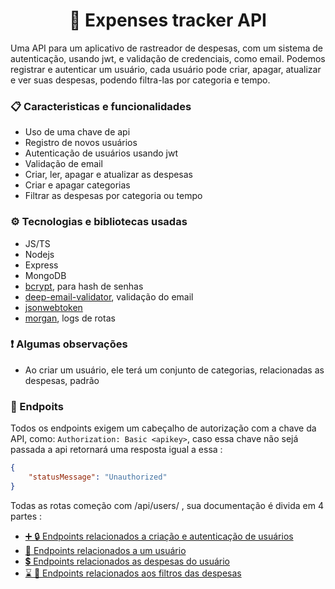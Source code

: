 <h1 align="center">💸 Expenses tracker API</h1> 
Uma API para um aplicativo de rastreador de despesas, com um sistema de autenticação, usando jwt, e validação de credenciais, como email. Podemos registrar e autenticar um usuário, cada usuário pode criar, apagar, atualizar e ver suas despesas, podendo filtra-las por categoria e tempo.

### 📋 Caracteristicas e funcionalidades

- Uso de uma chave de api
- Registro de novos usuários
- Autenticação de usuários usando jwt
- Validação de email 
- Criar, ler, apagar e atualizar as despesas
- Criar e apagar categorias
- Filtrar as despesas por categoria ou tempo

### ⚙️  Tecnologias e bibliotecas usadas 

- JS/TS 
- Nodejs
- Express
- MongoDB
- [bcrypt](https://www.npmjs.com/package/bcrypt), para hash de senhas
- [deep-email-validator](https://www.npmjs.com/package/deep-email-validator), validação do email
- [jsonwebtoken](https://www.npmjs.com/package/jsonwebtoken)
- [morgan](https://expressjs.com/en/resources/middleware/morgan.html), logs de rotas

### ❗ Algumas observações 

- Ao criar um usuário, ele terá um conjunto de categorias, relacionadas as despesas, padrão


### 🚩 Endpoits 
Todos os endpoints exigem um cabeçalho de autorização com a chave da API, como: `Authorization: Basic <apikey>`, caso essa chave não sejá passada a api retornará uma resposta igual a essa :


```json
{
    "statusMessage": "Unauthorized"
}
```

Todas as rotas começão com /api/users/ , sua documentação é divida em 4 partes :

- [ ➕ 🔒 Endpoints relacionados a criação e autenticação de usuários ](./docs/Users_Endpoints.md)
- [ 👤 Endpoints relacionados a um usuário ](./docs/Account_Endpoints.md)
- [ 💲 Endpoints relacionados as despesas do usuário  ](./docs/Expenses_Endpoints.md)
- [ ⌛ 🔖 Endpoints relacionados aos filtros das despesas ](./docs/Filters_Endpoints.md)
